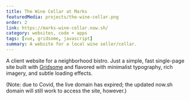 ```yaml
---
title: The Wine Cellar at Marks
featuredMedia: projects/the-wine-cellar.png
order: 2
link: https://marks-wine-cellar.now.sh/
category: websites, code + apps
tags: [vue, gridsome, javascript]
summary: A website for a local wine seller/cellar.
---
```


A client website for a neighborhood bistro. Just a simple, fast single-page site built with [Gridsome](https://gridsome.org) and flavored with minimalist typography, rich imagery, and subtle loading effects.

(Note: due to Covid, the live domain has expired; the updated now.sh domain will still work to access the site, however.)
